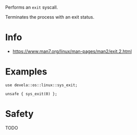 Performs an `exit` syscall.

Terminates the process with an exit status.

# Info
- <https://www.man7.org/linux/man-pages/man2/exit.2.html>

# Examples
```
use devela::os::linux::sys_exit;

unsafe { sys_exit(0) };
```

# Safety
TODO
